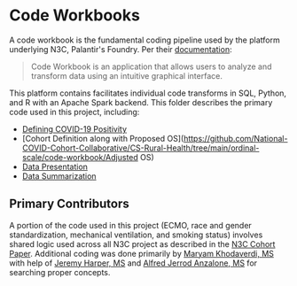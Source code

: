 # Code Workbooks
A code workbook is the fundamental coding pipeline used by the platform underlying N3C, Palantir's Foundry. Per their [documentation](https://unite.nih.gov/workspace/documentation/product/code-workbook/overview):

>Code Workbook is an application that allows users to analyze and transform data using an intuitive graphical interface.

This platform contains facilitates individual code transforms in SQL, Python, and R with an Apache Spark backend. This folder describes the primary code used in this project, including: 

 - [Defining COVID-19 Positivity](https://github.com/National-COVID-Cohort-Collaborative/CS-Rural-Health/tree/main/rural-mortality-and-hospitalization/code-workbook/Get-COVID-Positive-Patients)
 - [Cohort Definition along with Proposed OS](https://github.com/National-COVID-Cohort-Collaborative/CS-Rural-Health/tree/main/ordinal-scale/code-workbook/Adjusted OS)
 - [Data Presentation](https://github.com/National-COVID-Cohort-Collaborative/CS-Rural-Health/tree/main/ordinal-scale/code-workbook/Transitional_Probabilities)
 - [Data Summarization](https://github.com/National-COVID-Cohort-Collaborative/CS-Rural-Health/tree/main/ordinal-scale/code-workbook/Summary_Tables)

## Primary Contributors
A portion of the code used in this project (ECMO, race and gender standardization, mechanical ventilation, and smoking status) involves shared logic used across all N3C project as described in the [N3C Cohort Paper](https://www.medrxiv.org/content/10.1101/2021.01.12.21249511v3.full-text). Additional coding was done primarily by 
[Maryam Khodaverdi, MS](https://directory.hsc.wvu.edu/Profile/61365) with help of [Jeremy Harper, MS](https://owlhealthworks.com/) and [Alfred Jerrod Anzalone, MS](https://www.unmc.edu/bmi/current-students/student-bios/anzalone-jerrod-bio.html) for searching proper concepts.
